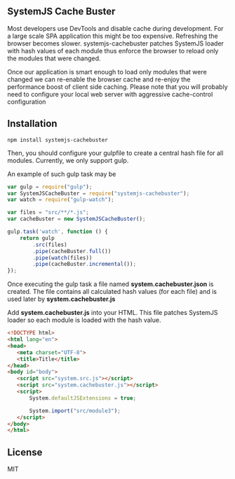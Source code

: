 ## SystemJS Cache Buster

Most developers use DevTools and disable cache during development. For a large scale SPA application this might be too expensive. Refreshing the browser becomes slower.
systemjs-cachebuster patches SystemJS loader with hash values of each module thus enforce the browser to reload only the modules that were changed.

Once our application is smart enough to load only modules that were changed we can re-enable the browser cache and re-enjoy the performance boost of client side caching. 
Please note that you will probably need to configure your local web server with aggressive cache-control configuration 

## Installation

```
npm install systemjs-cachebuster
```

Then, you should configure your gulpfile to create a central hash file for all modules. Currently, we only support gulp.

An example of such gulp task may be

```js
var gulp = require("gulp");
var SystemJSCacheBuster = require("systemjs-cachebuster");
var watch = require("gulp-watch");

var files = "src/**/*.js";
var cacheBuster = new SystemJSCacheBuster();

gulp.task('watch', function () {
    return gulp
        .src(files)
        .pipe(cacheBuster.full())
        .pipe(watch(files))
        .pipe(cacheBuster.incremental());
});
```

Once executing the gulp task a file named **system.cachebuster.json** is created. The file contains all calculated hash values (for each file) and is used later by **system.cachebuster.js**
  
Add **system.cachebuster.js** into your HTML. This file patches SystemJS loader so each module is loaded with the hash value.

 ```html
<!DOCTYPE html>
<html lang="en">
<head>
    <meta charset="UTF-8">
    <title>Title</title>
</head>
<body id="body">
    <script src="system.src.js"></script>
    <script src="system.cachebuster.js"></script>
    <script>
        System.defaultJSExtensions = true;

        System.import("src/module3");
    </script>
</body>
</html>
```

## License

MIT
